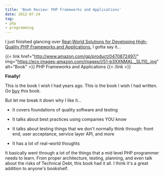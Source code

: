 ```yaml
---
title: 'Book Review: PHP Frameworks and Applications'
date: 2012-07-24
tag:
- php
- programming
---
```

I just finished glancing over [Real-World Solutions for Developing High-Quality PHP Frameworks and Applications.](https://www.amazon.com/gp/product/0470872497/ref=as_li_ss_tl?ie=UTF8&camp=1789&creative=390957&creativeASIN=0470872497&linkCode=as2&tag=aarsar-20)  I gotta say it...

<!--more-->

{{< link href="http://www.amazon.com/gp/product/0470872497/" img="https://ecx.images-amazon.com/images/I/51-b3XXNMAL._SL110_.jpg" alt="Book" >}}
PHP Frameworks and Applications
{{< /link >}}

**Finally!**

This is the book I wish I had years ago.  This is the book I wish I had written.  Go [buy](https://www.amazon.com/gp/product/0470872497/) this book.

But let me break it down why I like it...

  * It covers foundations of quality software and testing

  * It talks about best practices using companies YOU know

  * It talks about testing things that we don't normally think through: front end, user acceptance, service layer API, and more

  * It has a lot of real-world thoughts

It basically went through a lot of the things that a mid level PHP programmer needs to learn.  From proper architecture, testing, planning, and even talk about the risks of Technical Debt, this book had it all.  I think it's a great addition to anyone's bookshelf.
